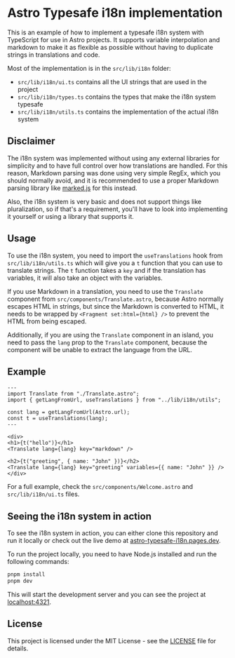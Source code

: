 # Astro Typesafe i18n implementation

This is an example of how to implement a typesafe i18n system with TypeScript for use in Astro projects. It supports variable interpolation and markdown to make it as flexible as possible without having to duplicate strings in translations and code.

Most of the implementation is in the `src/lib/i18n` folder:

- `src/lib/i18n/ui.ts` contains all the UI strings that are used in the project
- `src/lib/i18n/types.ts` contains the types that make the i18n system typesafe
- `src/lib/i18n/utils.ts` contains the implementation of the actual i18n system

## Disclaimer

The i18n system was implemented without using any external libraries for simplicity and to have full control over how translations are handled. For this reason, Markdown parsing was done using very simple RegEx, which you should normally avoid, and it is recommended to use a proper Markdown parsing library like [marked.js](https://github.com/markedjs/marked) for this instead.

Also, the i18n system is very basic and does not support things like pluralization, so if that's a requirement, you'll have to look into implementing it yourself or using a library that supports it.

## Usage

To use the i18n system, you need to import the `useTranslations` hook from `src/lib/i18n/utils.ts` which will give you a `t` function that you can use to translate strings. The `t` function takes a `key` and if the translation has variables, it will also take an object with the variables.

If you use Markdown in a translation, you need to use the `Translate` component from `src/components/Translate.astro`, because Astro normally escapes HTML in strings, but since the Markdown is converted to HTML, it needs to be wrapped by `<Fragment set:html={html} />` to prevent the HTML from being escaped.

Additionally, if you are using the `Translate` component in an island, you need to pass the `lang` prop to the `Translate` component, because the component will be unable to extract the language from the URL.

## Example

```astro
---
import Translate from "./Translate.astro";
import { getLangFromUrl, useTranslations } from "../lib/i18n/utils";

const lang = getLangFromUrl(Astro.url);
const t = useTranslations(lang);
---

<div>
<h1>{t("hello")}</h1>
<Translate lang={lang} key="markdown" />

<h2>{t("greeting", { name: "John" })}</h2>
<Translate lang={lang} key="greeting" variables={{ name: "John" }} />
</div>
```

For a full example, check the `src/components/Welcome.astro` and `src/lib/i18n/ui.ts` files.

## Seeing the i18n system in action

To see the i18n system in action, you can either clone this repository and run it locally or check out the live demo at [astro-typesafe-i18n.pages.dev](https://astro-typesafe-i18n.pages.dev/).

To run the project locally, you need to have Node.js installed and run the following commands:

```bash
pnpm install
pnpm dev
```

This will start the development server and you can see the project at [localhost:4321](http://localhost:4321/).

## License

This project is licensed under the MIT License - see the [LICENSE](LICENSE) file for details.
